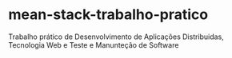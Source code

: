# mean-stack-trabalho-pratico
Trabalho prático de Desenvolvimento de Aplicações Distribuidas, Tecnologia Web e Teste e Manunteção de Software
